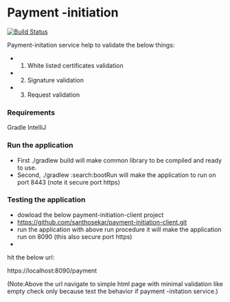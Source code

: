 # Payment -initiation


[![Build Status](https://travis-ci.org/joemccann/dillinger.svg?branch=master)](https://travis-ci.org/joemccann/dillinger)

Payment-initation service help to  validate the below things:

   - 1.	White listed certificates validation 
   - 2.	Signature validation
   - 3.	Request validation

### Requirements

Gradle
IntelliJ

### Run the application

 -  First ./gradlew build will make common library to be compiled and ready to use.
  - Second, ./gradlew :search:bootRun will make the application to run on port 8443 (note it secure port https)
   

### Testing the application

  - dowload the below payment-initiation-client project 
  - https://github.com/santhosekar/payment-initiation-client.git
  - run the application with above run procedure it will make the application run on 8090 (this also secure port https)
  - 
  
 hit the below url:

https://localhost:8090/payment

(Note:Above the url navigate to simple html page with minimal validation like empty check only because test the behavior if payment -initation service.)
  
